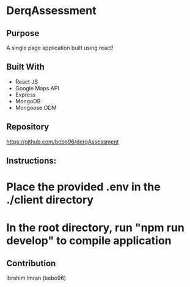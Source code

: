 # DerqAssessment

## Purpose
A single page application built using react!

## Built With 
* React JS
* Google Maps API
* Express
* MongoDB
* Mongoose ODM

## Repository
https://github.com/bebo96/derqAssessment

## Instructions: 
# Place the provided .env in the ./client directory 
# In the root directory, run "npm run develop" to compile application 

## Contribution
Ibrahim Imran (bebo96)
